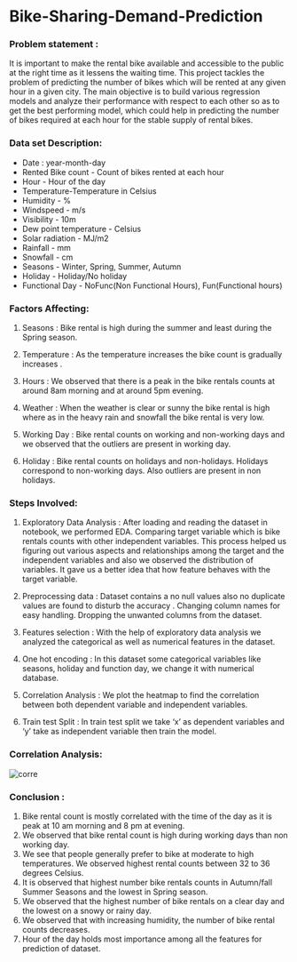 # Bike-Sharing-Demand-Prediction

### **Problem statement** : 
It is important to make the rental bike available and accessible to the public at the right time as it lessens the waiting time. This project tackles the problem of predicting the number of bikes which will be rented at any given hour in a given city. The main objective is to build various regression models and analyze their performance with respect to each other so as to get the best performing model, which could help in predicting the number of bikes required at each hour for the stable supply of rental bikes.

### **Data set Description**:

* Date : year-month-day
* Rented Bike count - Count of bikes rented at each hour
* Hour - Hour of the day
* Temperature-Temperature in Celsius
* Humidity - %
* Windspeed - m/s
* Visibility - 10m
* Dew point temperature - Celsius
* Solar radiation - MJ/m2
* Rainfall - mm
* Snowfall - cm
* Seasons - Winter, Spring, Summer, Autumn
* Holiday - Holiday/No holiday
* Functional Day - NoFunc(Non Functional Hours), Fun(Functional hours)

### **Factors Affecting**:

1.	Seasons : Bike rental is high during the summer and least during the Spring season.

2.	Temperature : As the temperature increases the bike count is gradually increases .

3.	Hours : We observed that there is a peak in the bike rentals counts at around 8am morning and at around 5pm evening.

4.	Weather :  When the weather is clear or sunny the bike rental is high where as in the heavy rain and snowfall the bike rental is very low.

5.	Working Day : Bike rental counts on working and non-working days and we observed that the outliers are present in working day.

6.	Holiday : Bike rental counts on holidays and non-holidays. Holidays correspond to non-working days. Also outliers are present in non holidays.

### **Steps Involved**:

1.	Exploratory Data Analysis : 
After loading and reading the dataset in notebook, we performed EDA. Comparing target variable which is bike rentals counts with other independent variables.
This process helped us figuring out various aspects and relationships among the target and the independent variables and also we observed the distribution of variables.
It gave us a better idea that how feature behaves with the target variable.

2.	Preprocessing data  :
Dataset contains a no null values also no duplicate values are found to disturb the accuracy .
Changing column names for easy handling.
Dropping the unwanted columns from the dataset.

3.	Features selection :
With the help of exploratory data analysis we analyzed the categorical as well as numerical features in the dataset.

4.	One hot encoding :
In this dataset some categorical variables like seasons, holiday and function day, we change it with numerical database.

5.	Correlation Analysis :
We plot the heatmap to find  the correlation between both dependent variable and independent variables.

6.	Train test Split :
In train test split we take ‘x’ as dependent variables and ‘y’ take as independent variable then train the model.

### **Correlation Analysis**:

![corre](https://user-images.githubusercontent.com/96326032/172069435-55576b6e-914c-4b58-94ad-9cf98643fe4b.png)

### **Conclusion** :

1.	Bike rental count is mostly correlated with the time of the day as it is peak at 10 am morning and 8 pm at evening. 
2.	We observed that bike rental count is high during working days than non working day.
3.	We see that people generally prefer to bike at moderate to high temperatures. We observed highest rental counts between 32 to 36 degrees Celsius.
4.	It is observed that highest number bike rentals counts in Autumn/fall Summer Seasons and the lowest in Spring season.
5.	We observed that the highest number of bike rentals on a clear day and the lowest on a snowy or rainy day.
6.	We observed that with increasing humidity, the number of bike rental counts decreases.
7.	Hour of the day holds most importance among all the features for prediction of dataset.
